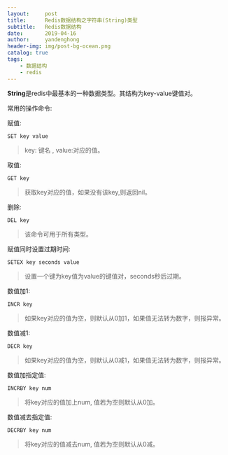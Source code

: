 ```yaml
---
layout:     post
title:      Redis数据结构之字符串(String)类型
subtitle:   Redis数据结构
date:       2019-04-16
author:     yandenghong
header-img: img/post-bg-ocean.png
catalog: true
tags:
    - 数据结构
    - redis
---
```


**String**是redis中最基本的一种数据类型。其结构为key-value键值对。

常用的操作命令:

赋值:
```text
SET key value
```
> key: 键名 ,  value:对应的值。


取值:
```text
GET key
```
> 获取key对应的值，如果没有该key,则返回nil。

删除:
```text
DEL key
```
> 该命令可用于所有类型。

赋值同时设置过期时间:
```text
SETEX key seconds value
```
> 设置一个键为key值为value的键值对，seconds秒后过期。

数值加1:
```text
INCR key
```
> 如果key对应的值为空，则默认从0加1，如果值无法转为数字，则报异常。

数值减1:
```text
DECR key
```
> 如果key对应的值为空，则默认从0减1，如果值无法转为数字，则报异常。

数值加指定值:
```text
INCRBY key num
```
> 将key对应的值加上num, 值若为空则默认从0加。

数值减去指定值:
```text
DECRBY key num
```
> 将key对应的值减去num, 值若为空则默认从0减。
